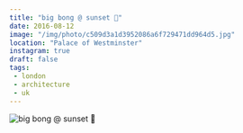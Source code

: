 ```yaml
---
title: "big bong @ sunset 🌇"
date: 2016-08-12
image: "/img/photo/c509d3a1d3952086a6f729471dd964d5.jpg"
location: "Palace of Westminster"
instagram: true
draft: false
tags:
 - london
 - architecture
 - uk
---
```


![big bong @ sunset 🌇](/img/photo/c509d3a1d3952086a6f729471dd964d5.jpg)
